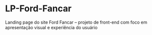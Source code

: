 # LP-Ford-Fancar
Landing page do site Ford Fancar – projeto de front-end com foco em apresentação visual e experiência do usuário
